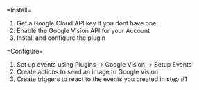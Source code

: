 
=Install=
1. Get a Google Cloud API key if you dont have one
2. Enable the Google Vision API for your Account
3. Install and configure the plugin

=Configure=
1. Set up events using Plugins -> Google Vision -> Setup Events
2. Create actions to send an image to Google Vision
3. Create triggers to react to the events you created in step #1
